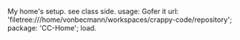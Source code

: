 My home's setup. see class side.
usage:
Gofer it
  url: 'filetree:///home/vonbecmann/workspaces/crappy-code/repository';
  package: 'CC-Home';
  load.
